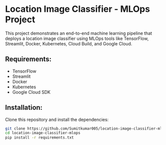 # Location Image Classifier - MLOps Project
This project demonstrates an end-to-end machine learning pipeline that deploys a location image classifier using MLOps tools like TensorFlow, Streamlit, Docker, Kubernetes, Cloud Build, and Google Cloud.

## Requirements:
- TensorFlow
- Streamlit
- Docker
- Kubernetes
- Google Cloud SDK

## Installation:
Clone this repository and install the dependencies:

```bash
git clone https://github.com/Sumitkumar005/location-image-classifier-mlops.git
cd location-image-classifier-mlops
pip install -r requirements.txt
